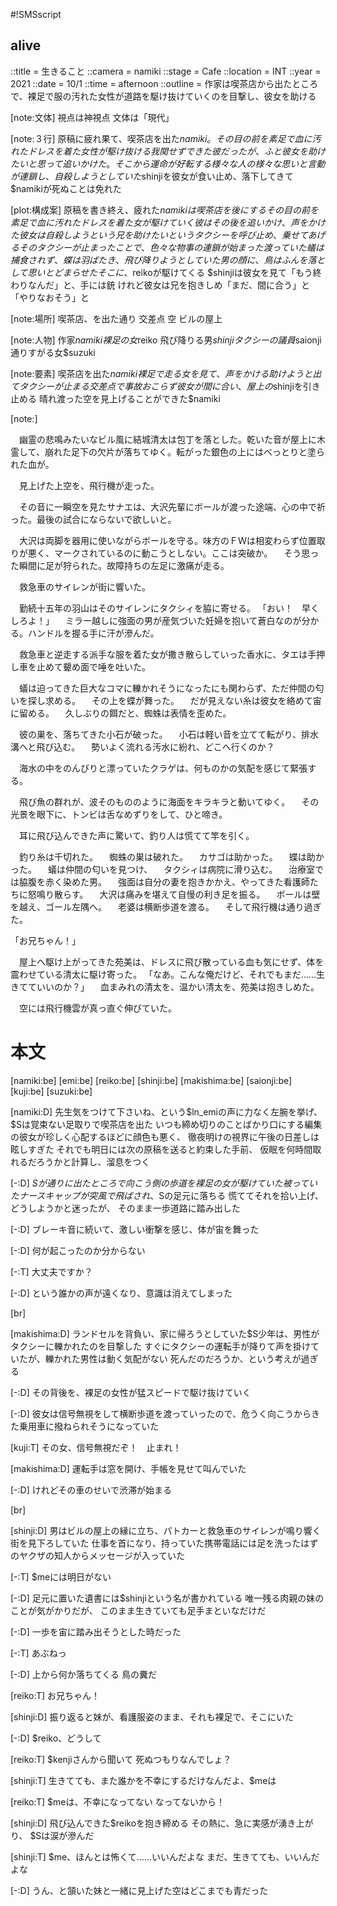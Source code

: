 #!SMSscript

## alive

::title = 生きること
::camera = namiki
::stage = Cafe
::location = INT
::year = 2021
::date = 10/1
::time = afternoon
::outline = 作家は喫茶店から出たところで、裸足で服の汚れた女性が道路を駆け抜けていくのを目撃し、彼女を助ける

[note:文体]
視点は神視点
文体は「現代」

[note:３行]
原稿に疲れ果て、喫茶店を出た$namiki。その目の前を素足で血に汚れたドレスを着た女性が駆け抜ける
我関せずできた彼だったが、ふと彼女を助けたいと思って追いかけた。そこから運命が好転する
様々な人の様々な思いと言動が連鎖し、自殺しようとしていた$shinjiを彼女が食い止め、落下してきて$namikiが死ぬことは免れた

[plot:構成案]
原稿を書き終え、疲れた$namikiは喫茶店を後にする
その目の前を素足で血に汚れたドレスを着た女が駆けていく
彼はその後を追いかけ、声をかけた
彼女は自殺しようという兄を助けたいという
タクシーを呼び止め、乗せてあげる
そのタクシーが止まったことで、色々な物事の連鎖が始まった
渡っていた蟻は捕食されず、蝶は羽ばたき、
飛び降りようとしていた男の顔に、鳥はふんを落として思いとどまらせた
そこに、$reikoが駆けてくる
$shinjiは彼女を見て「もう終わりなんだ」と、手には銃
けれど彼女は兄を抱きしめ「まだ、間に合う」と
「やりなおそう」と

[note:場所]
喫茶店、を出た通り
交差点
空
ビルの屋上

[note:人物]
作家$namiki
裸足の女$reiko
飛び降りる男$shinji
タクシーの議員$saionji
通りすがる女$suzuki

[note:要素]
喫茶店を出た$namiki
裸足で走る女を見て、声をかける
助けようと出て
タクシーが止まる
交差点で事故おこらず
彼女が間に合い、屋上の$shinjiを引き止める
晴れ渡った空を見上げることができた$namiki

[note:]

　幽霊の悲鳴みたいなビル風に結城清太は包丁を落とした。乾いた音が屋上に木霊して、崩れた足下の欠片が落ちてゆく。転がった銀色の上にはべっとりと塗られた血が。

　見上げた上空を、飛行機が走った。

　その音に一瞬空を見たサナエは、大沢先輩にボールが渡った途端、心の中で祈った。最後の試合にならないで欲しいと。

　大沢は両脚を器用に使いながらボールを守る。味方のＦＷは相変わらず位置取りが悪く、マークされているのに動こうとしない。ここは突破か。
　そう思った瞬間に足が狩られた。故障持ちの左足に激痛が走る。

　救急車のサイレンが街に響いた。

　勤続十五年の羽山はそのサイレンにタクシィを脇に寄せる。
「おい！　早くしろよ！」
　ミラー越しに強面の男が産気づいた妊婦を抱いて蒼白なのが分かる。ハンドルを握る手に汗が滲んだ。

　救急車と逆走する派手な服を着た女が撒き散らしていった香水に、タエは手押し車を止めて顰め面で唾を吐いた。

　蟻は迫ってきた巨大なコマに轢かれそうになったにも関わらず、ただ仲間の匂いを探し求める。
　その上を蝶が舞った。
　だが見えない糸は彼女を絡めて宙に留める。
　久しぶりの餌だと、蜘蛛は表情を歪めた。

　彼の巣を、落ちてきた小石が破った。
　小石は軽い音を立てて転がり、排水溝へと飛び込む。
　勢いよく流れる汚水に紛れ、どこへ行くのか？

　海水の中をのんびりと漂っていたクラゲは、何ものかの気配を感じて緊張する。

　飛び魚の群れが、波そのもののように海面をキラキラと動いてゆく。
　その光景を眼下に、トンビは舌なめずりをして、ひと啼き。

　耳に飛び込んできた声に驚いて、釣り人は慌てて竿を引く。

　釣り糸は千切れた。
　蜘蛛の巣は破れた。
　カサゴは助かった。
　蝶は助かった。
　蟻は仲間の匂いを見つけ、
　タクシィは病院に滑り込む。
　治療室では脇腹を赤く染めた男。
　強面は自分の妻を抱きかかえ、やってきた看護師たちに怒鳴り散らす。
　大沢は痛みを堪えて自慢の利き足を振る。
　ボールは壁を越え、ゴール左隅へ。
　老婆は横断歩道を渡る。
　そして飛行機は通り過ぎた。

「お兄ちゃん！」

　屋上へ駆け上がってきた苑美は、ドレスに飛び散っている血も気にせず、体を震わせている清太に駆け寄った。
「なあ。こんな俺だけど、それでもまだ……生きてていいのか？」
　血まみれの清太を、温かい清太を、苑美は抱きしめた。

　空には飛行機雲が真っ直ぐ伸びていた。


# 本文

[namiki:be]
[emi:be]
[reiko:be]
[shinji:be]
[makishima:be]
[saionji:be]
[kuji:be]
[suzuki:be]

[namiki:D]
先生気をつけて下さいね、という$ln_emiの声に力なく左腕を挙げ、
$Sは覚束ない足取りで喫茶店を出た
いつも締め切りのことばかり口にする編集の彼女が珍しく心配するほどに顔色も悪く、
徹夜明けの視界に午後の日差しは眩しすぎた
それでも明日には次の原稿を送ると約束した手前、
仮眠を何時間取れるだろうかと計算し、溜息をつく

[-:D]
$Sが通りに出たところで向こう側の歩道を裸足の女が駆けていた
被っていたナースキャップが突風で飛ばされ、$Sの足元に落ちる
慌ててそれを拾い上げ、どうしようかと迷ったが、
そのまま一歩道路に踏み出した

[-:D]
ブレーキ音に続いて、激しい衝撃を感じ、体が宙を舞った

[-:D]
何が起こったのか分からない

[-:T]
大丈夫ですか？

[-:D]
という誰かの声が遠くなり、意識は消えてしまった

[br]

[makishima:D]
ランドセルを背負い、家に帰ろうとしていた$S少年は、男性がタクシーに轢かれたのを目撃した
すぐにタクシーの運転手が降りて声を掛けていたが、轢かれた男性は動く気配がない
死んだのだろうか、という考えが過ぎる

[-:D]
その背後を、裸足の女性が猛スピードで駆け抜けていく

[-:D]
彼女は信号無視をして横断歩道を渡っていったので、危うく向こうからきた乗用車に撥ねられそうになっていた

[kuji:T]
その女、信号無視だぞ！　止まれ！

[makishima:D]
運転手は窓を開け、手帳を見せて叫んでいた

[-:D]
けれどその車のせいで渋滞が始まる

[br]

[shinji:D]
男はビルの屋上の縁に立ち、パトカーと救急車のサイレンが鳴り響く街を見下ろしていた
仕事を首になり、持っていた携帯電話には足を洗ったはずのヤクザの知人からメッセージが入っていた

[-:T]
$meには明日がない

[-:D]
足元に置いた遺書には$shinjiという名が書かれている
唯一残る肉親の妹のことが気がかりだが、
このまま生きていても足手まといなだけだ

[-:D]
一歩を宙に踏み出そうとした時だった

[-:T]
あぶねっ

[-:D]
上から何か落ちてくる
鳥の糞だ

[reiko:T]
お兄ちゃん！

[shinji:D]
振り返ると妹が、看護服姿のまま、それも裸足で、そこにいた

[-:D]
$reiko、どうして

[reiko:T]
$kenjiさんから聞いて
死ぬつもりなんでしょ？

[shinji:T]
生きてても、また誰かを不幸にするだけなんだよ、$meは

[reiko:T]
$meは、不幸になってない
なってないから！

[shinji:D]
飛び込んできた$reikoを抱き締める
その熱に、急に実感が湧き上がり、
$Sは涙が滲んだ

[shinji:T]
$me、ほんとは怖くて……いいんだよな
まだ、生きてても、いいんだよな

[-:D]
うん、と頷いた妹と一緒に見上げた空はどこまでも青だった
